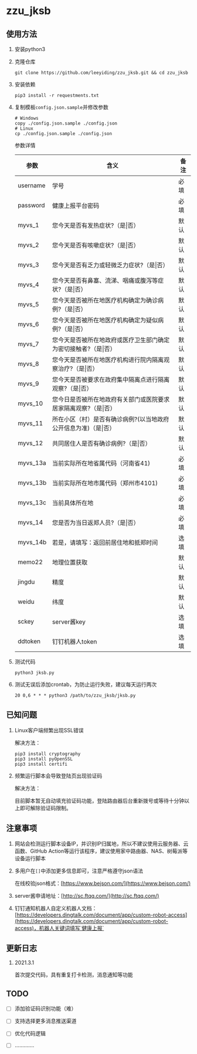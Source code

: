 # zzu_jksb
## 使用方法

1. 安装python3

2. 克隆仓库

   ```
   git clone https://github.com/leeyiding/zzu_jksb.git && cd zzu_jksb
   ```

3. 安装依赖

   ```
   pip3 install -r requestments.txt
   ```

4. 复制模板`config.json.sample`并修改参数

   ```
   # Windows
   copy ./config.json.sample ./config.json
   # Linux
   cp ./config.json.sample ./config.json
   ```

   参数详情

   | 参数     | 含义                                                         | 备注 |
   | -------- | ------------------------------------------------------------ | ---- |
   | username | 学号                                                         | 必填 |
   | password | 健康上报平台密码                                             | 必填 |
   | myvs_1   | 您今天是否有发热症状?（是\|否）                              | 默认 |
   | myvs_2   | 您今天是否有咳嗽症状?（是\|否）                              | 默认 |
   | myvs_3   | 您今天是否有乏力或轻微乏力症状?（是\|否）                    | 默认 |
   | myvs_4   | 您今天是否有鼻塞、流涕、咽痛或腹泻等症状?（是\|否）          | 默认 |
   | myvs_5   | 您今天是否被所在地医疗机构确定为确诊病例?（是\|否）          | 默认 |
   | myvs_6   | 您今天是否被所在地医疗机构确定为疑似病例?（是\|否）          | 默认 |
   | myvs_7   | 您今天是否被所在地政府或医疗卫生部门确定为密切接触者?（是\|否） | 默认 |
   | myvs_8   | 您今天是否被所在地医疗机构进行院内隔离观察治疗?（是\|否）    | 默认 |
   | myvs_9   | 您今天是否被要求在政府集中隔离点进行隔离观察?（是\|否）      | 默认 |
   | myvs_10  | 您今日是否被所在地政府有关部门或医院要求居家隔离观察?（是\|否） | 默认 |
   | myvs_11  | 所在小区（村）是否有确诊病例?(以当地政府公开信息为准)（是\|否） | 默认 |
   | myvs_12  | 共同居住人是否有确诊病例?（是\|否）                          | 默认 |
   | myvs_13a | 当前实际所在地省属代码（河南省41)                            | 必填 |
   | myvs_13b | 当前实际所在地市属代码（郑州市4101)                          | 必填 |
   | myvs_13c | 当前具体所在地                                               | 必填 |
   | myvs_14  | 您是否为当日返郑人员?（是\|否）                              | 必填 |
   | myvs_14b | 若是，请填写：返回前居住地和抵郑时间                         | 选填 |
   | memo22   | 地理位置获取                                                 | 默认 |
   | jingdu   | 精度                                                         | 默认 |
   | weidu    | 纬度                                                         | 默认 |
   | sckey    | server酱key                                                  | 选填 |
   | ddtoken  | 钉钉机器人token                                              | 选填 |

5. 测试代码

   ```
   python3 jksb.py
   ```

6. 测试无误后添加crontab，为防止运行失败，建议每天运行两次

   ```
   20 0,6 * * * python3 /path/to/zzu_jksb/jksb.py
   ```

## 已知问题

1. Linux客户端频繁出现SSL错误

   解决方法：

   ```
   pip3 install cryptography
   pip3 install pyOpenSSL
   pip3 install certifi
   ```

2. 频繁运行脚本会导致登陆页出现验证码

   解决方法：

   目前脚本暂无自动填充验证码功能，登陆路由器后台重新拨号或等待十分钟以上即可解除验证码限制。

## 注意事项

1. 网站会检测运行脚本设备IP，并识别IP归属地，所以不建议使用云服务器、云函数、GitHub Action等运行该程序，建议使用家中路由器、NAS、树莓派等设备运行脚本

2. 多用户在`[]`中添加更多信息即可，注意严格遵守json语法

   在线校验json格式：[https://www.bejson.com/](https://www.bejson.com/)

3. server酱申请地址：[http://sc.ftqq.com/](http://sc.ftqq.com/)

4. 钉钉通知机器人自定义机器人文档：[https://developers.dingtalk.com/document/app/custom-robot-access](https://developers.dingtalk.com/document/app/custom-robot-access)，机器人关键词填写`健康上报`

## 更新日志

1. 2021.3.1

   首次提交代码，具有重复打卡检测，消息通知等功能

## TODO

- [ ] 添加验证码识别功能（难）
- [ ] 支持选择更多消息推送渠道
- [ ] 优化代码逻辑
- [ ] .............

